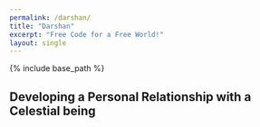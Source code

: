 ```yaml
---
permalink: /darshan/
title: "Darshan"
excerpt: "Free Code for a Free World!"
layout: single
---
```


{% include base_path %}

## Developing a Personal Relationship with a Celestial being

